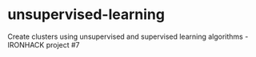 # unsupervised-learning
 Create clusters using unsupervised and supervised learning algorithms - IRONHACK project #7
